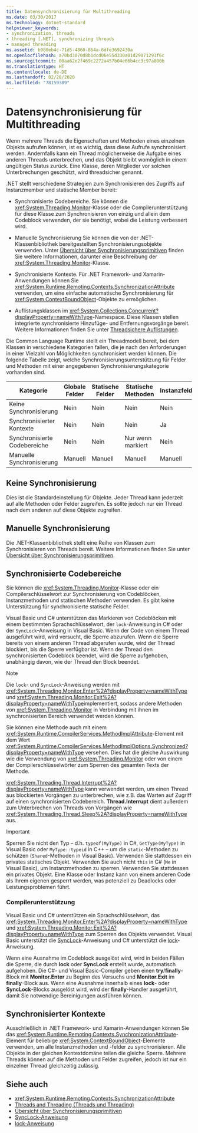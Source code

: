 ```yaml
---
title: Datensynchronisierung für Multithreading
ms.date: 03/30/2017
ms.technology: dotnet-standard
helpviewer_keywords:
- synchronization, threads
- threading [.NET], synchronizing threads
- managed threading
ms.assetid: b980eb4c-71d5-4860-864a-6dfe3692430a
ms.openlocfilehash: a70bd3070d8b1dcd06e55d330a01d29071293f6c
ms.sourcegitcommit: 00aa62e2f469c2272a457b04e66b4cc3c97a800b
ms.translationtype: HT
ms.contentlocale: de-DE
ms.lasthandoff: 02/28/2020
ms.locfileid: "78159389"
---
```

# <a name="synchronizing-data-for-multithreading"></a>Datensynchronisierung für Multithreading

Wenn mehrere Threads die Eigenschaften und Methoden eines einzelnen Objekts aufrufen können, ist es wichtig, dass diese Aufrufe synchronisiert werden. Andernfalls kann ein Thread möglicherweise die Aufgabe eines anderen Threads unterbrechen, und das Objekt bleibt womöglich in einem ungültigen Status zurück. Eine Klasse, deren Mitglieder vor solchen Unterbrechungen geschützt, wird threadsicher genannt.  
  
.NET stellt verschiedene Strategien zum Synchronisieren des Zugriffs auf Instanzmember und statische Member bereit:  
  
- Synchronisierte Codebereiche. Sie können die <xref:System.Threading.Monitor>-Klasse oder die Compilerunterstützung für diese Klasse zum Synchronisieren von einzig und allein dem Codeblock verwenden, der sie benötigt, wobei die Leistung verbessert wird.  
  
- Manuelle Synchronisierung Sie können die von der .NET-Klassenbibliothek bereitgestellten Synchronisierungsobjekte verwenden. Unter [Übersicht über Synchronisierungsprimitiven](../../../docs/standard/threading/overview-of-synchronization-primitives.md) finden Sie weitere Informationen, darunter eine Beschreibung der <xref:System.Threading.Monitor>-Klasse.  
  
- Synchronisierte Kontexte. Für .NET Framework- und Xamarin-Anwendungen können Sie <xref:System.Runtime.Remoting.Contexts.SynchronizationAttribute> verwenden, um eine einfache automatische Synchronisierung für <xref:System.ContextBoundObject>-Objekte zu ermöglichen.  
  
- Auflistungsklassen im <xref:System.Collections.Concurrent?displayProperty=nameWithType>-Namespace. Diese Klassen stellen integrierte synchronisierte Hinzufüge- und Entfernungsvorgänge bereit. Weitere Informationen finden Sie unter [Threadsichere Auflistungen](../../../docs/standard/collections/thread-safe/index.md).  
  
 Die Common Language Runtime stellt ein Threadmodell bereit, bei dem Klassen in verschiedene Kategorien fallen, die je nach den Anforderungen in einer Vielzahl von Möglichkeiten synchronisiert werden können. Die folgende Tabelle zeigt, welche Synchronisierungsunterstützung für Felder und Methoden mit einer angegebenen Synchronisierungskategorie vorhanden sind.  
  
|Kategorie|Globale Felder|Statische Felder|Statische Methoden|Instanzfelder|Instanzmethoden|Spezifische Codeblöcke|  
|--------------|-------------------|-------------------|--------------------|---------------------|----------------------|--------------------------|  
|Keine Synchronisierung|Nein|Nein|Nein|Nein|Nein|Nein|  
|Synchronisierter Kontexte|Nein|Nein|Nein|Ja|Ja|Nein|  
|Synchronisierte Codebereiche|Nein|Nein|Nur wenn markiert|Nein|Nur wenn markiert|Nur wenn markiert|  
|Manuelle Synchronisierung|Manuell|Manuell|Manuell|Manuell|Manuell|Manuell|  
  
## <a name="no-synchronization"></a>Keine Synchronisierung  
 Dies ist die Standardeinstellung für Objekte. Jeder Thread kann jederzeit auf alle Methoden oder Felder zugreifen. Es sollte jedoch nur ein Thread nach dem anderen auf diese Objekte zugreifen.  
  
## <a name="manual-synchronization"></a>Manuelle Synchronisierung  
 Die .NET-Klassenbibliothek stellt eine Reihe von Klassen zum Synchronisieren von Threads bereit. Weitere Informationen finden Sie unter [Übersicht über Synchronisierungsprimitiven](../../../docs/standard/threading/overview-of-synchronization-primitives.md).  
  
## <a name="synchronized-code-regions"></a>Synchronisierte Codebereiche  
 Sie können die <xref:System.Threading.Monitor>-Klasse oder ein Compilerschlüsselwort zur Synchronisierung von Codeblöcken, Instanzmethoden und statischen Methoden verwenden. Es gibt keine Unterstützung für synchronisierte statische Felder.  
  
 Visual Basic und C# unterstützen das Markieren von Codeblöcken mit einem bestimmten Sprachschlüsselwort, der `lock`-Anweisung in C# oder der `SyncLock`-Anweisung in Visual Basic. Wenn der Code von einem Thread ausgeführt wird, wird versucht, die Sperre abzurufen. Wenn die Sperre bereits von einem anderen Thread abgerufen wurde, wird der Thread blockiert, bis die Sperre verfügbar ist. Wenn der Thread den synchronisierten Codeblock beendet, wird die Sperre aufgehoben, unabhängig davon, wie der Thread den Block beendet.  
  
> [!NOTE]
> Die `lock`- und `SyncLock`-Anweisung werden mit <xref:System.Threading.Monitor.Enter%2A?displayProperty=nameWithType> und <xref:System.Threading.Monitor.Exit%2A?displayProperty=nameWithType>implementiert, sodass andere Methoden von <xref:System.Threading.Monitor> in Verbindung mit ihnen im synchronisierten Bereich verwendet werden können.  
  
 Sie können eine Methode auch mit einem <xref:System.Runtime.CompilerServices.MethodImplAttribute>-Element mit dem Wert <xref:System.Runtime.CompilerServices.MethodImplOptions.Synchronized?displayProperty=nameWithType> versehen. Dies hat die gleiche Auswirkung wie die Verwendung von <xref:System.Threading.Monitor> oder von einem der Compilerschlüsselwörter zum Sperren des gesamten Texts der Methode.  
  
 <xref:System.Threading.Thread.Interrupt%2A?displayProperty=nameWithType> kann verwendet werden, um einen Thread aus blockierten Vorgängen zu unterbrechen, wie z.B. das Warten auf Zugriff auf einen synchronisierten Codebereich. **Thread.Interrupt** dient außerdem zum Unterbrechen von Threads von Vorgängen wie <xref:System.Threading.Thread.Sleep%2A?displayProperty=nameWithType> aus.  
  
> [!IMPORTANT]
> Sperren Sie nicht den Typ – d.h. `typeof(MyType)` in C#, `GetType(MyType)` in Visual Basic oder `MyType::typeid` in C++ – um die `static`-Methoden zu schützen (`Shared`-Methoden in Visual Basic). Verwenden Sie stattdessen ein privates statisches Objekt. Verwenden Sie auch nicht `this` in C# (`Me` in Visual Basic), um Instanzmethoden zu sperren. Verwenden Sie stattdessen ein privates Objekt. Eine Klasse oder Instanz kann von einem anderen Code als Ihrem eigenen gesperrt werden, was potenziell zu Deadlocks oder Leistungsproblemen führt.  
  
### <a name="compiler-support"></a>Compilerunterstützung  
 Visual Basic und C# unterstützen ein Sprachschlüsselwort, das <xref:System.Threading.Monitor.Enter%2A?displayProperty=nameWithType> und <xref:System.Threading.Monitor.Exit%2A?displayProperty=nameWithType> zum Sperren des Objekts verwendet. Visual Basic unterstützt die [SyncLock](../../visual-basic/language-reference/statements/synclock-statement.md)-Anweisung und C# unterstützt die [lock](../../csharp/language-reference/keywords/lock-statement.md)-Anweisung.  
  
 Wenn eine Ausnahme im Codeblock ausgelöst wird, wird in beiden Fällen die Sperre, die durch **lock** oder **SyncLock** erstellt wurde, automatisch aufgehoben. Die C#- und Visual Basic-Compiler geben einen **try**/**finally**-Block mit **Monitor.Enter** zu Beginn des Versuchs und **Monitor.Exit** im **finally**-Block aus. Wenn eine Ausnahme innerhalb eines **lock**- oder **SyncLock**-Blocks ausgelöst wird, wird der **finally**-Handler ausgeführt, damit Sie notwendige Bereinigungen ausführen können.  
  
## <a name="synchronized-context"></a>Synchronisierter Kontexte  

Ausschließlich in .NET Framework- und Xamarin-Anwendungen können Sie das <xref:System.Runtime.Remoting.Contexts.SynchronizationAttribute>-Element für beliebige <xref:System.ContextBoundObject>-Elemente verwenden, um alle Instanzmethoden und -felder zu synchronisieren. Alle Objekte in der gleichen Kontextdomäne teilen die gleiche Sperre. Mehrere Threads können auf die Methoden und Felder zugreifen, jedoch ist nur ein einzelner Thread gleichzeitig zulässig.  
  
## <a name="see-also"></a>Siehe auch

- <xref:System.Runtime.Remoting.Contexts.SynchronizationAttribute>
- [Threads and Threading (Threads und Threading)](../../../docs/standard/threading/threads-and-threading.md)
- [Übersicht über Synchronisierungsprimitiven](../../../docs/standard/threading/overview-of-synchronization-primitives.md)
- [SyncLock-Anweisung](../../visual-basic/language-reference/statements/synclock-statement.md)
- [lock-Anweisung](../../csharp/language-reference/keywords/lock-statement.md)
